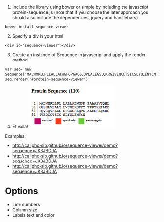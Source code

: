 
1) Include the library using bower or simple by including the javascript protein-sequence.js (note that if you choose the later approach you should also include the dependencies, jquery and handlebars)
```
bower install sequence-viewer
```
2) Specify a div in your html
```
<div id="sequence-viewer"></div>
```
3) Create an instance of Sequence in javascript and apply the render method
```
var seq= new Sequence('MALWMRLLPLLALLALWGPGPGAGSLQPLALEGSLQKRGIVEQCCTSICSLYQLENYCN');
seq.render('#protein-sequence-viewer')
```
4) Et voila!
![Sequence viewer](/assets/sequence-viewer.png)


Examples: 
* http://calipho-sib.github.io/sequence-viewer/demo?sequence=JKBJBDJA
* http://calipho-sib.github.io/sequence-viewer/demo?sequence=JKBJBDJA
* http://calipho-sib.github.io/sequence-viewer/demo?sequence=JKBJBDJA

# Options
* Line numbers
* Column size
* Labels text and color


